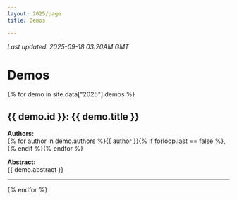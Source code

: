 ```yaml
---
layout: 2025/page
title: Demos

---
```

*Last updated: 2025-09-18 03:20AM GMT*

# Demos

{% for demo in site.data["2025"].demos %}
## {{ demo.id }}: {{ demo.title }}

**Authors:**<br>
{% for author in demo.authors %}{{ author }}{% if forloop.last == false %}, {% endif %}{% endfor %}

**Abstract:**<br>
{{ demo.abstract }}

---

{% endfor %}

